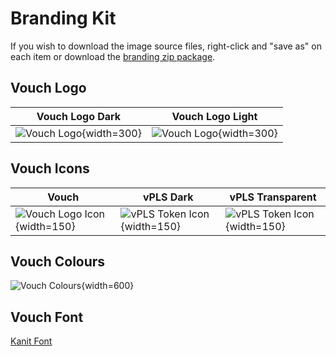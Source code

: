 # Branding Kit

If you wish to download the image source files, right-click and "save as" on each item or download the [branding zip package](/downloads/branding/vouch_branding.zip).

## Vouch Logo

| Vouch Logo Dark | Vouch Logo Light |
| --- | --- |
|![Vouch Logo ](/downloads/branding/VouchFullDark.png){width=300} |![Vouch Logo ](/downloads/branding/VouchFullLight.png){width=300} |

## Vouch Icons

| Vouch| vPLS Dark | vPLS Transparent |
| --- | --- | --- |
|![Vouch Logo Icon](/downloads/branding/VouchLogoT.svg){width=150} |![vPLS Token Icon](/downloads/branding/vPLS.svg){width=150} |![vPLS Token Icon](/downloads/branding/vPLS_trans.svg){width=150}|

## Vouch Colours

![Vouch Colours](/downloads/branding/Colours.png){width=600}



## Vouch Font
[Kanit Font](/downloads/branding/Kanit.ttf)








